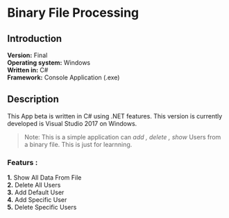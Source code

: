 # Binary File Processing
## Introduction
**Version:** Final
<br />
**Operating system:** Windows 
<br />
**Written in:** C#
<br />
**Framework:** Console Application (.exe)
<br />
## Description
This App beta is written in C# using .NET features. This version is currently developed is Visual Studio 2017 on Windows.
<br />
> Note: This is a simple application can *add , delete , show* Users from a binary file. This is just for learnning.

### Featurs :
**1.** Show All Data From File
<br />
**2.** Delete All Users
<br />
**3.** Add Default User
<br />
**4.** Add Specific User
<br />
**5.** Delete Specific Users
<br />

